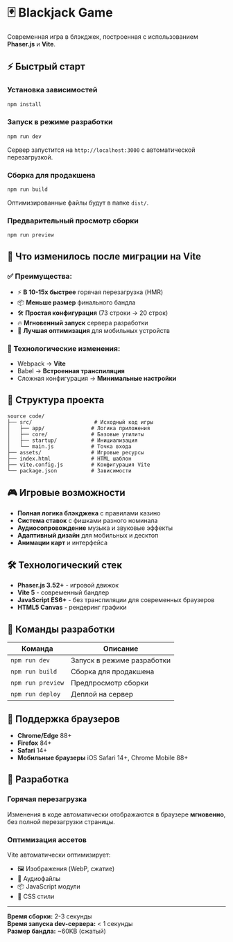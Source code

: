 # 🃏 Blackjack Game

Современная игра в блэкджек, построенная с использованием **Phaser.js** и **Vite**.

## ⚡ Быстрый старт

### Установка зависимостей
```bash
npm install
```

### Запуск в режиме разработки  
```bash
npm run dev
```
Сервер запустится на `http://localhost:3000` с автоматической перезагрузкой.

### Сборка для продакшена
```bash
npm run build
```
Оптимизированные файлы будут в папке `dist/`.

### Предварительный просмотр сборки
```bash
npm run preview
```

## 🚀 Что изменилось после миграции на Vite

### ✅ Преимущества:
- ⚡ **В 10-15x быстрее** горячая перезагрузка (HMR)
- 📦 **Меньше размер** финального бандла
- 🛠️ **Простая конфигурация** (73 строки → 20 строк)
- 🔥 **Мгновенный запуск** сервера разработки  
- 📱 **Лучшая оптимизация** для мобильных устройств

### 🔄 Технологические изменения:
- Webpack → **Vite**
- Babel → **Встроенная транспиляция**
- Сложная конфигурация → **Минимальные настройки**

## 📁 Структура проекта

```
source code/
├── src/                    # Исходный код игры
│   ├── app/               # Логика приложения
│   ├── core/              # Базовые утилиты
│   ├── startup/           # Инициализация
│   └── main.js            # Точка входа
├── assets/                # Игровые ресурсы  
├── index.html             # HTML шаблон
├── vite.config.js         # Конфигурация Vite
└── package.json           # Зависимости

```

## 🎮 Игровые возможности

- **Полная логика блэкджека** с правилами казино
- **Система ставок** с фишками разного номинала  
- **Аудиосопровождение** музыка и звуковые эффекты
- **Адаптивный дизайн** для мобильных и десктоп
- **Анимации карт** и интерфейса

## 🛠️ Технологический стек

- **Phaser.js 3.52+** - игровой движок
- **Vite 5** - современный бандлер  
- **JavaScript ES6+** - без транспиляции для современных браузеров
- **HTML5 Canvas** - рендеринг графики

## 🚀 Команды разработки

| Команда | Описание |
|---------|----------|
| `npm run dev` | Запуск в режиме разработки |
| `npm run build` | Сборка для продакшена |
| `npm run preview` | Предпросмотр сборки |
| `npm run deploy` | Деплой на сервер |

## 📱 Поддержка браузеров

- **Chrome/Edge** 88+
- **Firefox** 84+  
- **Safari** 14+
- **Мобильные браузеры** iOS Safari 14+, Chrome Mobile 88+

## 🔧 Разработка

### Горячая перезагрузка
Изменения в коде автоматически отображаются в браузере **мгновенно**, без полной перезагрузки страницы.

### Оптимизация ассетов
Vite автоматически оптимизирует:
- 🖼️ Изображения (WebP, сжатие)
- 🎵 Аудиофайлы  
- 📦 JavaScript модули
- 🔗 CSS стили

---

**Время сборки:** 2-3 секунды  
**Время запуска dev-сервера:** < 1 секунды  
**Размер бандла:** ~60KB (сжатый) 